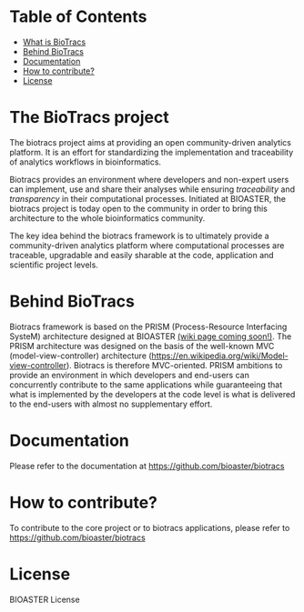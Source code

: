 # Table of Contents
* [What is BioTracs](#what-is-biotracs)
* [Behind BioTracs](#behind-biotracs)
* [Documentation](#doc)
* [How to contribute?](#how-to-contribute)
* [License](#license)

<a name="what-is-biotracs"/>

# The BioTracs project

The biotracs project aims at providing an open community-driven analytics platform. It is an effort for standardizing the implementation and traceability of analytics workflows in bioinformatics. 

Biotracs provides an environment where developers and non-expert users can implement, use and share their analyses while ensuring *traceability* and *transparency* in their computational processes.
Initiated at BIOASTER, the biotracs project is today open to the community in order to bring this architecture to the whole bioinformatics community. 

The key idea behind the biotracs framework is to ultimately provide a community-driven analytics platform where computational processes are traceable, upgradable and easily sharable at the code, application and scientific project levels. 

<a name="behind-biotracs"/>

# Behind BioTracs

Biotracs framework is based on the PRISM (Process-Resource Interfacing SysteM) architecture designed at BIOASTER [(wiki page coming soon!)](https://en.wikipedia.org/wiki/Process-resource-interfacing-system). 
The PRISM architecture was designed on the basis of the well-known MVC (model-view-controller) architecture (https://en.wikipedia.org/wiki/Model-view-controller). Biotracs is therefore MVC-oriented. 
PRISM ambitions to provide an environment in which developers and end-users can concurrently contribute to the same applications while guaranteeing that what is implemented by the developers at the code level is what is delivered to the end-users with almost no supplementary effort.

<a name="doc"/>

# Documentation

Please refer to the documentation at https://github.com/bioaster/biotracs

<a name="how-to-contribute"/>

# How to contribute?

To contribute to the core project or to biotracs applications, please refer to https://github.com/bioaster/biotracs

<a name="license"/>

# License

BIOASTER License